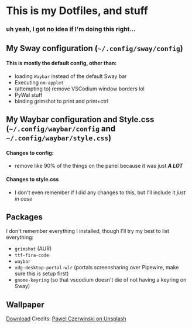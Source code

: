 # This is my Dotfiles, and stuff
### uh yeah, I got no idea if I'm doing this right...

## My Sway configuration (`~/.config/sway/config`)
#### This is mostly the default config, other than:
- loading `Waybar` instead of the default Sway bar
- Executing `nm-applet`
- (attempting to) remove VSCodium window borders lol
- PyWal stuff
- binding grimshot to print and print+ctrl

## My Waybar configuration and Style.css (`~/.config/waybar/config` and `~/.config/waybar/style.css`)
#### Changes to config:
- remove like 90% of the things on the panel because it was just ***A LOT***
#### Changes to style.css
- I don't even remember if I did any changes to this, but I'll include it *just in case*

## Packages
I don't remember everything I installed, though I'll try my best to list everything:
- `grimshot` (AUR)
- `ttf-fira-code`
- `waybar`
- `xdg-desktop-portal-wlr` (portals screensharing over Pipewire, make sure this is setup first)
- `gnome-keyring` (so that vscodium doesn't die of not having a keyring on Sway)

## Wallpaper
[Download](https://dl.uploadgram.me/627d787e7d703g)
Credits: [Pawel Czerwinski on Unsplash](https://unsplash.com/@pawel_czerwinski)
